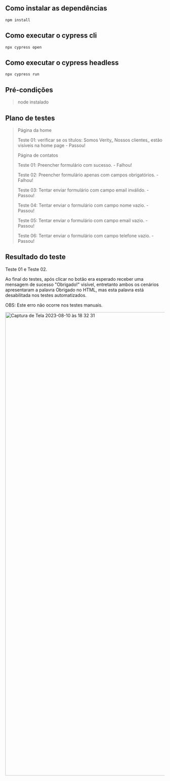 ## Como instalar as dependências

```
npm install
```

## Como executar o cypress cli

```
npx cypress open
```

## Como executar o cypress headless

```
npx cypress run
```

## Pré-condições

> node instalado

## Plano de testes

>Página da home
>
>Teste 01: verificar se os títulos: Somos Verity_  Nossos clientes_  estão visíveis na home page - Passou!
>
>Página de contatos
>
>Teste 01: Preencher formulário com sucesso. - Falhou!
>
>Teste 02: Preencher formulário apenas com campos obrigatórios. - Falhou!
>
>Teste 03: Tentar enviar formulário com campo email inválido. - Passou!
>
>Teste 04: Tentar enviar o formulário com campo nome vazio. - Passou!
>
>Teste 05: Tentar enviar o formulário com campo email vazio. - Passou!
>
>Teste 06: Tentar enviar o formulário com campo telefone vazio. - Passou!
>

## Resultado do teste

Teste 01 e Teste 02. 

Ao final do testes, após clicar no botão <Enviar> era esperado receber uma mensagem de sucesso "Obrigado!" visível, entretanto ambos os cenários apresentaram a palavra Obrigado no HTML, mas esta palavra está desabilitada nos testes automatizados.

OBS: Este erro não ocorre nos testes manuais.

<img width="1463" alt="Captura de Tela 2023-08-10 às 18 32 31" src="https://github.com/AssucenaSaldanhaa/e2e-cypress-verity/assets/118921604/87f457f2-31c6-489a-b2e6-21082f2c67c1">


